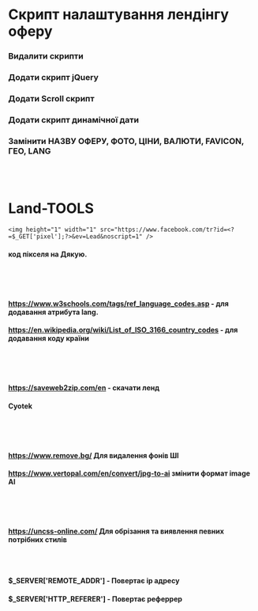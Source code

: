 # Скрипт налаштування лендінгу оферу

### Видалити скрипти
### Додати скрипт jQuery
### Додати Scroll скрипт 
### Додати скрипт динамічної дати 
### Замінити     НАЗВУ ОФЕРУ,     ФОТО,     ЦІНИ,   ВАЛЮТИ,    FAVICON,     ГЕО,    LANG

<br/>
<br/>

# Land-TOOLS

`<img height="1" width="1" src="https://www.facebook.com/tr?id=<?=$_GET['pixel'];?>&ev=Lead&noscript=1" />`
#### код пікселя на Дякую.
##
<br/>

<br/>

#### https://www.w3schools.com/tags/ref_language_codes.asp  - для додавання атрибута lang.
#### https://en.wikipedia.org/wiki/List_of_ISO_3166_country_codes  - для додавання коду країни
##
<br/>

<br/>

####  https://saveweb2zip.com/en  -  скачати ленд
#### Cyotek
##
<br/>


<br/>

#### https://www.remove.bg/       Для видалення фонів ШІ
#### https://www.vertopal.com/en/convert/jpg-to-ai  змінити формат image AI
##
<br/>

<br/>

#### https://uncss-online.com/      Для обрізання та виявлення певних потрібних стилів
##
<br/>


#### $_SERVER['REMOTE_ADDR'] - Повертає ip адресу
#### $_SERVER['HTTP_REFERER'] - Повертає реферрер
